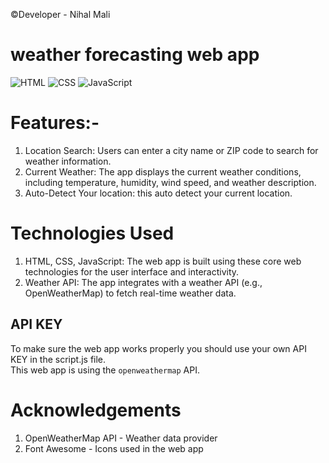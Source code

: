 ©Developer - Nihal Mali
# weather forecasting web app<br>
![HTML](https://img.shields.io/badge/HTML-orange.svg)  ![CSS](https://img.shields.io/badge/CSS-blue.svg)  ![JavaScript](https://img.shields.io/badge/JavaScript-yellow.svg) 
# Features:-
1. Location Search: Users can enter a city name or ZIP code to search for weather information.
2. Current Weather: The app displays the current weather conditions, including temperature, humidity, wind speed, and weather description.
3. Auto-Detect Your location: this auto detect your current location.

# Technologies Used
1. HTML, CSS, JavaScript: The web app is built using these core web technologies for the user interface and interactivity.
2. Weather API: The app integrates with a weather API (e.g., OpenWeatherMap) to fetch real-time weather data.

## API KEY

To make sure the web app works properly you should use your own API KEY in the script.js file. <br>
This web app is using the `openweathermap` API.

# Acknowledgements
1. OpenWeatherMap API - Weather data provider
2. Font Awesome - Icons used in the web app
